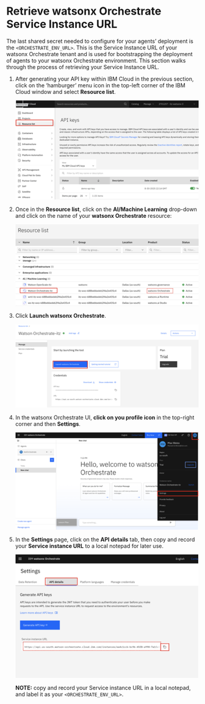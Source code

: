 # Retrieve watsonx Orchestrate Service Instance URL

The last shared secret needed to configure for your agents’ deployment is the `<ORCHESTRATE_ENV_URL>`. This is the Service Instance URL of your watsonx Orchestrate tenant and is used for bootstrapping the deployment of agents to your watsonx Orchestrate environment. This section walks through the process of retrieving your Service Instance URL.

1. After generating your API key within IBM Cloud in the previous section, click on the ‘hamburger’ menu icon in the top-left corner of the IBM Cloud window and select **Resource list**.
   
    ![](_attachments/serviceurl1.png)

2. Once in the **Resource list**, click on the **AI/Machine Learning** drop-down and click on the name of your **watsonx Orchestrate** resource:
   
    ![](_attachments/serviceurl2.png)

3. Click **Launch watsonx Orchestrate**.
   
    ![](_attachments/serviceurl3.png)

4. In the watsonx Orchestrate UI, **click on you profile icon** in the top-right corner and then **Settings**.
   
    ![](_attachments/serviceurl4.png)

5. In the **Settings** page, click on the **API details** tab, then copy and record your **Service instance URL** to a local notepad for later use.
   
    ![](_attachments/serviceurl5.png)

    **NOTE:** copy and record your Service instance URL in a local notepad, and label it as your `<ORCHESTRATE_ENV_URL>`.